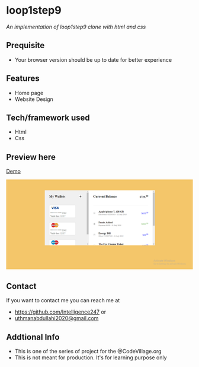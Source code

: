 # loop1step9
*An implementation of loop1step9 clone with html and css*
## Prequisite
- Your browser version should be up to date for better experience
## Features
- Home page
- Website Design
## Tech/framework used
- Html
- Css
## Preview here
[Demo](https://rawcdn.githack.com/Intelligence247/loop1step9/4804f21dafcb85f44aa47adcd37b5b9b5193ce83/index.html)

![screenshot](./media/sketch.png)
## Contact
If you want to contact me you can reach me at
- https://github.com/Intelligence247 or
- uthmanabdullahi2020@gmail.com
## Addtional Info
- This is one of the series of project for the @CodeVillage.org
- This is not meant for production. It's for learning purpose only
